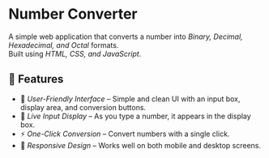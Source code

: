 # Number Converter

A simple web application that converts a number into *Binary, Decimal, Hexadecimal, and Octal* formats.  
Built using *HTML, CSS, and JavaScript*.

## 🚀 Features
- 📌 *User-Friendly Interface* – Simple and clean UI with an input box, display area, and conversion buttons.
- 🔄 *Live Input Display* – As you type a number, it appears in the display box.
- ⚡ *One-Click Conversion* – Convert numbers with a single click.
- 📱 *Responsive Design* – Works well on both mobile and desktop screens.

